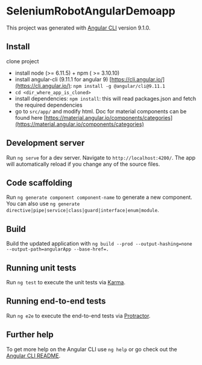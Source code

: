 # SeleniumRobotAngularDemoapp

This project was generated with [Angular CLI](https://github.com/angular/angular-cli) version 9.1.0.

## Install

clone project

- install node (>= 6.11.5) + npm ( >= 3.10.10)
- install angular-cli (9.11.1 for angular 9) [https://cli.angular.io/](https://cli.angular.io/): `npm install -g @angular/cli@9.11.1`
- `cd <dir_where_app_is_cloned>`
- install dependencies: `npm install`: this will read packages.json and fetch the required dependencies
- go to `src/app/` and modify html. Doc for material components can be found here [https://material.angular.io/components/categories](https://material.angular.io/components/categories)


## Development server

Run `ng serve` for a dev server. Navigate to `http://localhost:4200/`. The app will automatically reload if you change any of the source files.

## Code scaffolding

Run `ng generate component component-name` to generate a new component. You can also use `ng generate directive|pipe|service|class|guard|interface|enum|module`.

## Build

Build the updated application with `ng build --prod --output-hashing=none --output-path=angularApp --base-href=.`

## Running unit tests

Run `ng test` to execute the unit tests via [Karma](https://karma-runner.github.io).

## Running end-to-end tests

Run `ng e2e` to execute the end-to-end tests via [Protractor](http://www.protractortest.org/).

## Further help

To get more help on the Angular CLI use `ng help` or go check out the [Angular CLI README](https://github.com/angular/angular-cli/blob/master/README.md).
